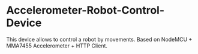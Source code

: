 # Accelerometer-Robot-Control-Device
This device allows to control a robot by movements. Based on NodeMCU + MMA7455 Accelerometer + HTTP Client.
